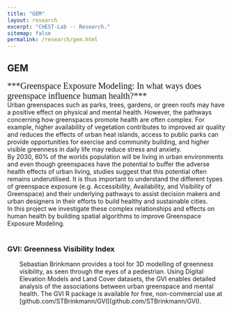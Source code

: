 ```yaml
---
title: "GEM"
layout: research
excerpt: "CHEST-Lab -- Research."
sitemap: false
permalink: /research/gem.html
---
```


## GEM
<span style="font-family:Times; font-size:20px; line-height: normal;">
***Greenspace Exposure Modeling: In what ways does greenspace influence human health?***<br>
</span>
Urban greenspaces such as parks, trees, gardens, or green roofs may have a positive effect on physical and mental health. However, the pathways concerning how greenspaces promote health are often complex. For example, higher availability of vegetation contributes to improved air quality and reduces the effects of urban heat islands, access to public parks can provide opportunities for exercise and community building, and higher visible greenness in daily life may reduce stress and anxiety.<br>
By 2030, 60% of the worlds population will be living in urban environments and even though greenspaces have the potential to buffer the adverse health effects of urban living, studies suggest that this potential often remains underutilised. It is thus important to understand the different types of greenspace exposure (e.g. Accessibility, Availability, and Visibility of Greenspace) and their underlying pathways to assist decision makers and urban designers in their efforts to build healthy and sustainable cities.<br>
In this project we investigate these complex relationships and effects on human health by building spatial algorithms to improve Greenspace Exposure Modeling.<br><br>

### GVI: Greenness Visibility Index
<div style="margin-left: 2em;">
Sebastian Brinkmann provides a tool for 3D modelling of greenness visibility, as seen through the eyes of a pedestrian. Using Digital Elevation Models and Land Cover datasets, the GVI enables detailed analysis of the associations between urban greenspace and mental health. The GVI R package is available for free, non-commercial use at [github.com/STBrinkmann/GVI](github.com/STBrinkmann/GVI).
</div>

